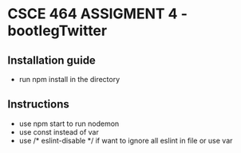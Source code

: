 # CSCE 464 ASSIGMENT 4 - bootlegTwitter

## Installation guide

- run npm install in the directory

## Instructions

- use npm start to run nodemon
- use const instead of var
- use /\* eslint-disable \*/ if want to ignore all eslint in file or use var
